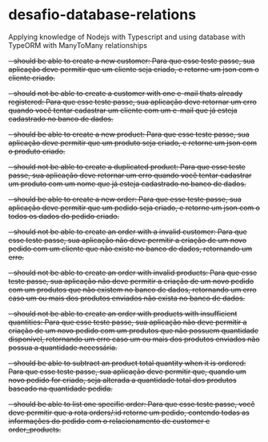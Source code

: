 # desafio-database-relations
 Applying knowledge of Nodejs with Typescript and using database with TypeORM with ManyToMany relationships

<strike> - should be able to create a new customer: Para que esse teste passe, sua aplicação deve permitir que um cliente seja criado, e retorne um json com o cliente criado. </strike>

<strike> - should not be able to create a customer with one e-mail thats already registered: Para que esse teste passe, sua aplicação deve retornar um erro quando você tentar cadastrar um cliente com um e-mail que já esteja cadastrado no banco de dados. </strike>

<strike>- should be able to create a new product: Para que esse teste passe, sua aplicação deve permitir que um produto seja criado, e retorne um json com o produto criado.</strike>

<strike>- should not be able to create a duplicated product: Para que esse teste passe, sua aplicação deve retornar um erro quando você tentar cadastrar um produto com um nome que já esteja cadastrado no banco de dados.</strike>

<strike>- should be able to create a new order: Para que esse teste passe, sua aplicação deve permitir que um pedido seja criado, e retorne um json com o todos os dados do pedido criado.</strike>

<strike>- should not be able to create an order with a invalid customer: Para que esse teste passe, sua aplicação não deve permitir a criação de um novo pedido com um cliente que não existe no banco de dados, retornando um erro.</strike>

<strike>- should not be able to create an order with invalid products: Para que esse teste passe, sua aplicação não deve permitir a criação de um novo pedido com um produtos que não existem no banco de dados, retornando um erro caso um ou mais dos produtos enviados não exista no banco de dados.</strike>

<strike>- should not be able to create an order with products with insufficient quantities: Para que esse teste passe, sua aplicação não deve permitir a criação de um novo pedido com um produtos que não possuem quantidade disponível, retornando um erro caso um ou mais dos produtos enviados não possua a quantidade necessária.</strike>

<strike>- should be able to subtract an product total quantity when it is ordered: Para que esse teste passe, sua aplicação deve permitir que, quando um novo pedido for criado, seja alterada a quantidade total dos produtos baseado na quantidade pedida.</strike>

<strike>- should be able to list one specific order: Para que esse teste passe, você deve permitir que a rota orders/:id retorne um pedido, contendo todas as informações do pedido com o relacionamento de customer e order_products.</strike>
